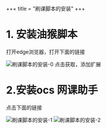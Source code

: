 +++
title = "刷课脚本的安装"
+++
# 1. 安装油猴脚本
打开edge浏览器，打开下面的链接


![刷课脚本的安装-0](https://everrwsr.github.io/tech/assets/刷课脚本的安装-0.png)
点击获取，添加扩展

# 2.安装ocs 网课助手
点击下面的链接

![刷课脚本的安装-1](https://everrwsr.github.io/tech/assets/刷课脚本的安装-1.png)
![刷课脚本的安装-2](https://everrwsr.github.io/tech/assets/刷课脚本的安装-2.png)
